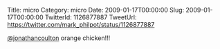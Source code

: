 Title: micro
Category: micro
Date: 2009-01-17T00:00:00
Slug: 2009-01-17T00:00:00
TwitterId: 1126877887
TweetUrl: https://twitter.com/mark_philpot/status/1126877887

[@jonathancoulton](https://twitter.com/jonathancoulton) orange chicken!!!